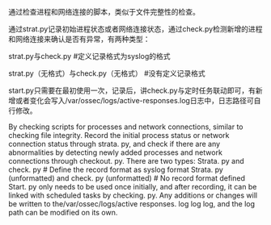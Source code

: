 通过检查进程和网络连接的脚本，类似于文件完整性的检查。

通过strat.py记录初始进程状态或者网络连接状态，通过check.py检测新增的进程和网络连接来确认是否有异常，有两种类型：

strat.py与check.py #定义记录格式为syslog的格式 

strat.py（无格式）与check.py（无格式） #没有定义记录格式

start.py只需要在最初使用一次，记录后，讲check.py与定时任务联动即可，有新增或者变化会写入/var/ossec/logs/active-responses.log日志中，日志路径可自行修改。

By checking scripts for processes and network connections, similar to checking file integrity.
Record the initial process status or network connection status through strata. py, and check if there are any abnormalities by detecting newly added processes and network connections through checkout. py. There are two types:
Strata. py and check. py # Define the record format as syslog format
Strata. py (unformatted) and check. py (unformatted) # No record format defined
Start. py only needs to be used once initially, and after recording, it can be linked with scheduled tasks by checking. py. Any additions or changes will be written to the/var/ossec/logs/active responses. log log log, and the log path can be modified on its own.
